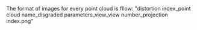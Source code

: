 The format of images for every point cloud is fllow:
"distortion index_point cloud name_disgraded parameters_view_view number_projection index.png"
